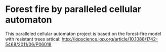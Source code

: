 # Forest fire by paralleled cellular automaton

This paralleled cellular automaton project is based on the forest-fire model with resistant trees artical: http://iopscience.iop.org/article/10.1088/1742-5468/2011/06/P06018 
